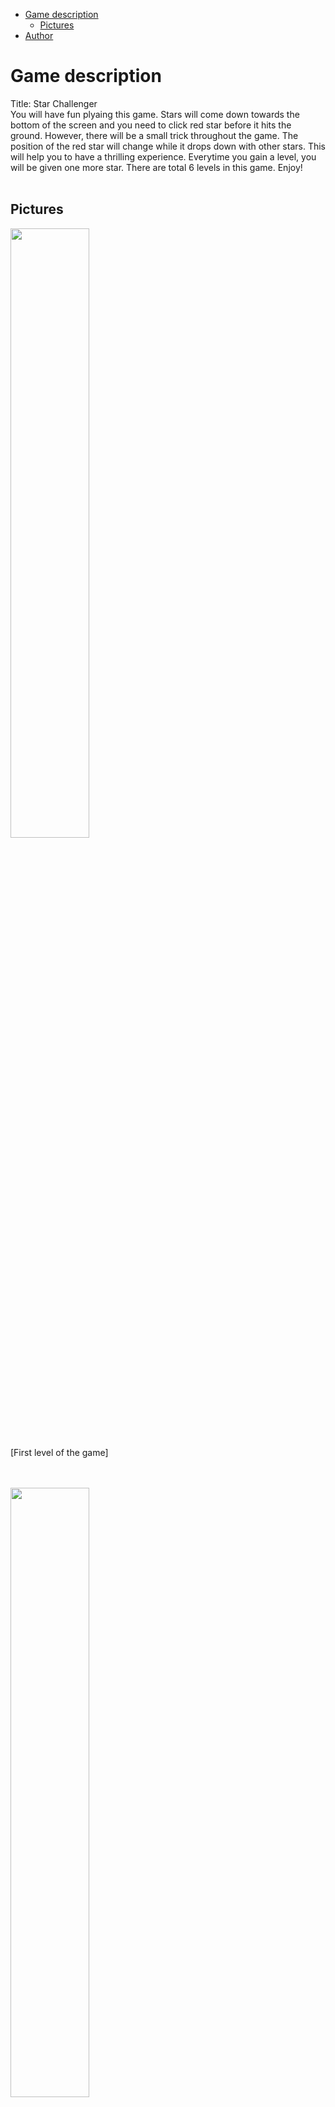 
- [Game description](#game-description)
  - [Pictures](#pictures)
- [Author](#author)

# Game description
Title: Star Challenger
</br>
You will have fun plyaing this game. Stars will come down towards the bottom of the screen and you need to click red star before it hits the ground. However, there will be a small trick throughout the game. The position of the red star will change while it drops down with other stars. This will help you to have a thrilling experience. Everytime you gain a level, you will be given one more star. There are total 6 levels in this game. Enjoy! 
</br>
</br>

## Pictures
<img width="50%" src="https://github.com/ddk1213/pygame-zero/assets/123732973/1485fcf4-8dab-4737-aaaf-af9a83ecc834"> </br>
[First level of the game]
</br>
</br>
</br>

<img width="50%" src="https://github.com/ddk1213/pygame-zero/assets/123732973/150098cc-669c-4001-89b5-db8f37dcbd39"> </br>
[Before the position of the red star has been chanegd]
</br>
</br>
</br>

<img width="50%" src="https://github.com/ddk1213/pygame-zero/assets/123732973/e168bc2a-7921-49b1-bbdc-33ff3bfe7f95"> </br>
[After the position of the red star has been changed]
</br>
</br>
</br>

<img width="50%" src="https://github.com/ddk1213/pygame-zero/assets/123732973/6b41abc3-a8fc-4d0d-93da-05fa9c0ff35a"> </br>
[When you lose]
</br>
</br>
</br>

<img width="50%" src="https://github.com/ddk1213/pygame-zero/assets/123732973/74ae2a81-d29f-40bc-ab57-8ce9c9af6127"> </br>
[When you win]
</br>
</br>
</br>

# Author
<h3><a href = "https://github.com/ddk1213" target="_blank">Dylan Kim</a></h3>